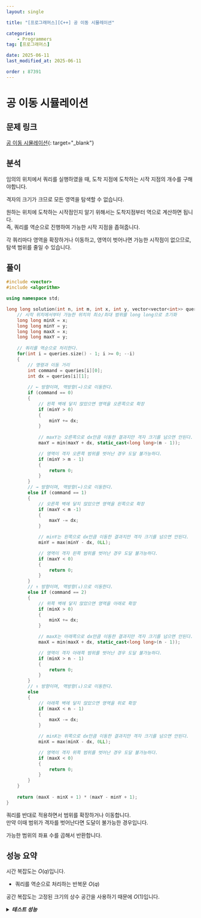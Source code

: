```yaml
---
layout: single

title: "[프로그래머스][C++] 공 이동 시뮬레이션"

categories:
    - Programmers
tag: [프로그래머스]

date: 2025-06-11
last_modified_at: 2025-06-11

order : 87391
---
```


# 공 이동 시뮬레이션

## 문제 링크

[공 이동 시뮬레이션](https://school.programmers.co.kr/learn/courses/30/lessons/87391){: target="_blank"}

## 분석

임의의 위치에서 쿼리를 실행하였을 때, 도착 지점에 도착하는 시작 지점의 개수를 구해야합니다.

격자의 크기가 크므로 모든 영역을 탐색할 수 없습니다.

원하는 위치에 도착하는 시작점인지 알기 위해서는 도착지점부터 역으로 계산하면 됩니다.  
즉, 쿼리를 역순으로 진행하여 가능한 시작 지점을 좁혀줍니다.

각 쿼리마다 영역을 확장하거나 이동하고, 영역이 벗어나면 가능한 시작점이 없으므로, 탐색 범위를 줄일 수 있습니다.

## 풀이

```cpp
#include <vector>
#include <algorithm>

using namespace std;

long long solution(int n, int m, int x, int y, vector<vector<int>> queries) {
    // 시작 위치에서부터 가능한 위치의 최소/최대 범위를 long long으로 초기화
    long long minX = x;
    long long minY = y;
    long long maxX = x;
    long long maxY = y;
    
    // 쿼리를 역순으로 처리한다.
    for(int i = queries.size() - 1; i >= 0; --i)
    {
        // 명령과 이동 거리
        int command = queries[i][0];
        int dx = queries[i][1];
        
        // ← 방향이며, 역방향(→)으로 이동한다.
        if (command == 0)
        {
            // 왼쪽 벽에 닿지 않았으면 영역을 오른쪽으로 확장
            if (minY > 0)
            {
                minY += dx;
            }
            
            // maxY는 오른쪽으로 dx만큼 이동한 결과지만 격자 크기를 넘으면 안된다.
            maxY = min(maxY + dx, static_cast<long long>(m - 1));

            // 영역이 격자 오른쪽 범위를 벗어난 경우 도달 불가능하다.
            if (minY > m - 1)
            {
                return 0;
            }
        }
        // → 방향이며, 역방향(←)으로 이동한다.
        else if (command == 1)
        {
            // 오른쪽 벽에 닿지 않았으면 영역을 왼쪽으로 확장
            if (maxY < m -1)
            {
                maxY -= dx;
            }

            // minY는 왼쪽으로 dx만큼 이동한 결과지만 격자 크기를 넘으면 안된다.
            minY = max(minY - dx, 0LL);

            // 영역이 격자 왼쪽 범위를 벗어난 경우 도달 불가능하다.
            if (maxY < 0)
            {
                return 0;
            }
        }
        // ↑ 방향이며, 역방향(↓)으로 이동한다.
        else if (command == 2)
        {
            // 위쪽 벽에 닿지 않았으면 영역을 아래로 확장
            if (minX > 0)
            {
                minX += dx;
            }

            // maxX는 아래쪽으로 dx만큼 이동한 결과지만 격자 크기를 넘으면 안된다.
            maxX = min(maxX + dx, static_cast<long long>(n - 1));

            // 영역이 격자 아래쪽 범위를 벗어난 경우 도달 불가능하다.
            if (minX > n - 1)
            {
                return 0;
            }
        }
        // ↑ 방향이며, 역방향(↓)으로 이동한다.
        else
        {
            // 아래쪽 벽에 닿지 않았으면 영역을 위로 확장
            if (maxX < n - 1)
            {
                maxX -= dx;
            }

            // minX는 위쪽으로 dx만큼 이동한 결과지만 격자 크기를 넘으면 안된다.
            minX = max(minX - dx, 0LL);

            // 영역이 격자 위쪽 범위를 벗어난 경우 도달 불가능하다.
            if (maxX < 0)
            {
                return 0;
            }
        }
    }
    
    return (maxX - minX + 1) * (maxY - minY + 1);
}
```

쿼리를 반대로 적용하면서 범위를 확장하거나 이동합니다.  
만약 이때 범위가 격자를 벗어난다면 도달이 불가능한 경우입니다.

가능한 범위의 좌표 수를 곱해서 반환합니다.

## 성능 요약

시간 복잡도는 $O(q)$입니다.

- 쿼리를 역순으로 처리하는 반복문 $O(q)$

공간 복잡도는 고정된 크기의 상수 공간을 사용하기 때문에 $O(1)$입니다.

<details>
<summary><h5 style="display: inline;">테스트 성능</h5></summary>
<div markdown="1">

테스트 1 〉 통과 (0.01ms, 4.15MB)  
테스트 2 〉 통과 (0.08ms, 4.21MB)  
테스트 3 〉 통과 (0.08ms, 4.16MB)  
테스트 4 〉 통과 (0.08ms, 4.18MB)  
테스트 5 〉 통과 (6.53ms, 21.3MB)  
테스트 6 〉 통과 (13.71ms, 39.9MB)  
테스트 7 〉 통과 (10.52ms, 30.6MB)  
테스트 8 〉 통과 (10.42ms, 30.5MB)  
테스트 9 〉 통과 (10.76ms, 31.8MB)  
테스트 10 〉 통과 (9.13ms, 27.3MB)  
테스트 11 〉 통과 (7.69ms, 23.3MB)  
테스트 12 〉 통과 (10.26ms, 30.5MB)  
테스트 13 〉 통과 (10.52ms, 30.5MB)  
테스트 14 〉 통과 (10.70ms, 31.8MB)  
테스트 15 〉 통과 (13.87ms, 39.5MB)  
테스트 16 〉 통과 (13.76ms, 39.5MB)  
테스트 17 〉 통과 (13.80ms, 39.4MB)  
테스트 18 〉 통과 (15.93ms, 39.5MB)  
테스트 19 〉 통과 (14.80ms, 39.5MB)  
테스트 20 〉 통과 (19.23ms, 39.1MB)  
테스트 21 〉 통과 (14.04ms, 39.1MB)  
테스트 22 〉 통과 (13.92ms, 39.4MB)  
테스트 23 〉 통과 (13.97ms, 39.5MB)  
테스트 24 〉 통과 (14.04ms, 39.5MB)  
테스트 25 〉 통과 (0.07ms, 4.16MB)  
테스트 26 〉 통과 (0.28ms, 4.19MB)  
테스트 27 〉 통과 (0.13ms, 3.91MB)  
테스트 28 〉 통과 (0.02ms, 4.17MB)  
테스트 29 〉 통과 (0.06ms, 4.21MB)  
테스트 30 〉 통과 (0.04ms, 4.16MB)  
테스트 31 〉 통과 (0.04ms, 3.65MB)  
테스트 32 〉 통과 (0.36ms, 4.09MB)  
테스트 33 〉 통과 (11.43ms, 37.8MB)  
테스트 34 〉 통과 (6.00ms, 22MB)  

</div>
</details>